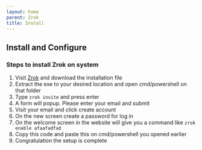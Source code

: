 ```yaml
---
layout: home
parent: Zrok
title: Install
---
```


## Install and Configure

### Steps to install Zrok on system
1. Visit [Zrok](https://docs.zrok.io/docs/getting-started/) and download the installation file
2. Extract the exe to your desired location and open cmd/powershell on that folder
3. Type `zrok invite` and press enter
4. A form will popup. Please enter your email and submit
5. Visit your email and click create account
5. On the new screen create a password for log in
7. On the welcome screen in the website will give you a command like `zrok enable afaafadfad`
8. Copy this code and paste this on cmd/powershell you opened earlier
9. Congratulation the setup is complete